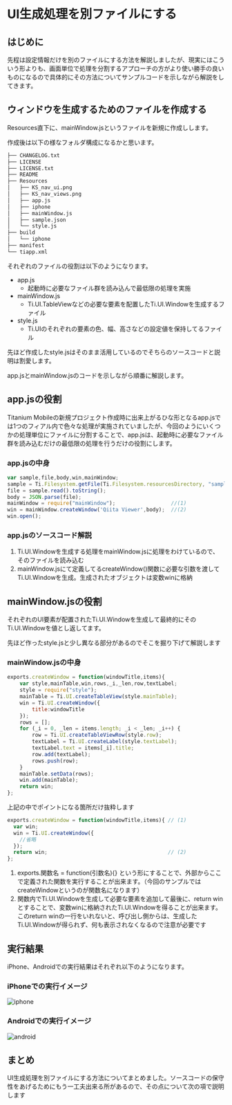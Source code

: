 # UI生成処理を別ファイルにする

## はじめに

先程は設定情報だけを別のファイルにする方法を解説しましたが、現実にはこういう形よりも、画面単位で処理を分割するアプローチの方がより使い勝手の良いものになるので具体的にその方法についてサンプルコードを示しながら解説をしてきます。

## ウィンドウを生成するためのファイルを作成する

Resources直下に、mainWindow.jsというファイルを新規に作成しします。

作成後は以下の様なフォルダ構成になるかと思います。

```sh
├── CHANGELOG.txt
├── LICENSE
├── LICENSE.txt
├── README
├── Resources
│   ├── KS_nav_ui.png
│   ├── KS_nav_views.png
│   ├── app.js
│   ├── iphone
│   ├── mainWindow.js
│   ├── sample.json
│   └── style.js
├── build
│   └── iphone
├── manifest
└── tiapp.xml
```

それぞれのファイルの役割は以下のようになります。

- app.js
    - 起動時に必要なファイル群を読み込んで最低限の処理を実施
- mainWindow.js
    - Ti.UI.TableViewなどの必要な要素を配置したTi.UI.Windowを生成するファイル
- style.js
    - Ti.UIのそれぞれの要素の色、幅、高さなどの設定値を保持してるファイル


先ほど作成したstyle.jsはそのまま活用しているのでそちらのソースコードと説明は割愛します。

app.jsとmainWindow.jsのコードを示しながら順番に解説します。

## app.jsの役割

Titanium Mobileの新規プロジェクト作成時に出来上がるひな形となるapp.jsでは1つのフィアル内で色々な処理が実施されていましたが、今回のようにいくつかの処理単位にファイルに分割することで、app.jsは、起動時に必要なファイル群を読み込むだけの最低限の処理を行うだけの役割にします。

### app.jsの中身

```javascript
var sample,file,body,win,mainWindow;
sample = Ti.Filesystem.getFile(Ti.Filesystem.resourcesDirectory, "sample.json");
file = sample.read().toString();
body = JSON.parse(file);
mainWindow = require("mainWindow");                  //(1)
win = mainWindow.createWindow('Qiita Viewer',body);  //(2)
win.open();
```

### app.jsのソースコード解説

1. Ti.UI.Windowを生成する処理をmainWindow.jsに処理をわけているので、そのファイルを読み込む
2. mainWindow.jsにて定義してるcreateWindow()関数に必要な引数を渡してTi.UI.Windowを生成。生成されたオブジェクトは変数winに格納


## mainWindow.jsの役割

それぞれのUI要素が配置されたTi.UI.Windowを生成して最終的にそのTi.UI.Windowを値とし返してます。

先ほど作ったstyle.jsと少し異なる部分があるのでそこを掘り下げて解説します


### mainWindow.jsの中身

```javascript
exports.createWindow = function(windowTitle,items){
	var style,mainTable,win,rows,_i,_len,row,textLabel;
	style = require("style");
	mainTable = Ti.UI.createTableView(style.mainTable);
	win = Ti.UI.createWindow({
		title:windowTitle
	});
	rows = [];
	for (_i = 0, _len = items.length; _i < _len; _i++) {
		row = Ti.UI.createTableViewRow(style.row);
		textLabel = Ti.UI.createLabel(style.textLabel);
		textLabel.text = items[_i].title;
		row.add(textLabel);
		rows.push(row);
	}
	mainTable.setData(rows);
	win.add(mainTable);
	return win;
};
```

上記の中でポイントになる箇所だけ抜粋します

```javascript
exports.createWindow = function(windowTitle,items){ // (1)
  var win;
  win = Ti.UI.createWindow({
    //省略
  });
  return win;                                       // (2)
};
```
1. exports.関数名 = function(引数名){} という形にすることで、外部からここで定義された関数を実行することが出来ます。（今回のサンプルではcreateWindowというのが関数名になります）
2. 関数内でTi.UI.Windowを生成して必要な要素を追加して最後に、return win とすることで、変数winに格納されたTi.UI.Windowを得ることが出来ます。このreturn winの一行をいれないと、呼び出し側からは、生成したTi.UI.Windowが得られず、何も表示されなくなるので注意が必要です


## 実行結果

iPhone、Androidでの実行結果はそれぞれ以下のようになります。

### iPhoneでの実行イメージ

![iphone](../../image/fileseparate-howToSeparate-iphone.png)

### Androidでの実行イメージ

![android](../../image/fileseparate-howToSeparate-android.png)

## まとめ

UI生成処理を別ファイルにする方法についてまとめました。ソースコードの保守性をあげるためにもう一工夫出来る所があるので、その点について次の項で説明します
